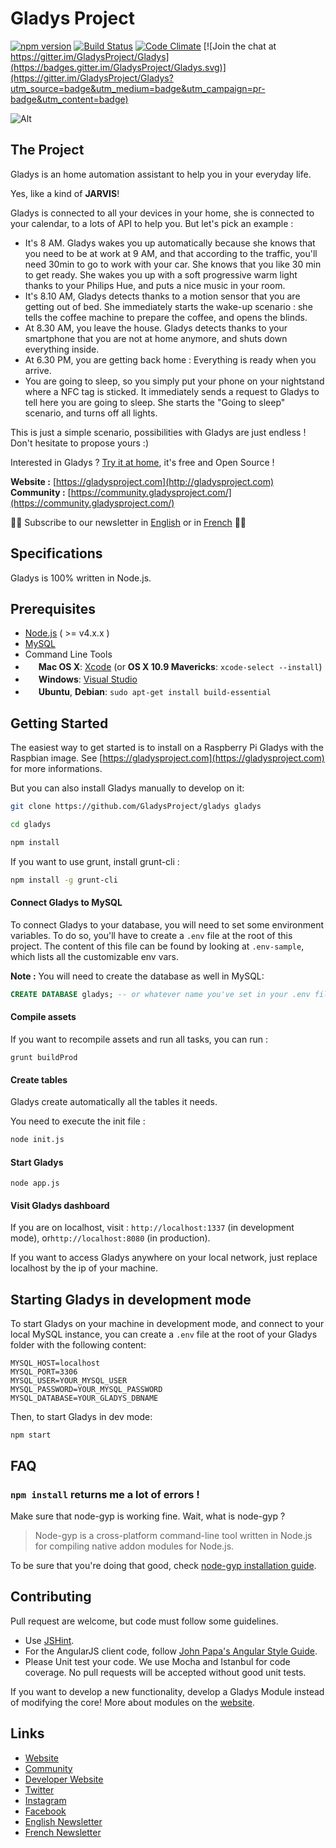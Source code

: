 Gladys Project
=======================

[![npm version](https://badge.fury.io/js/gladys.svg)](https://www.npmjs.com/package/gladys)
[![Build Status](https://travis-ci.org/GladysProject/Gladys.svg?branch=v3)](https://travis-ci.org/GladysProject/Gladys) [![Code Climate](https://codeclimate.com/github/GladysProject/Gladys/badges/gpa.svg)](https://codeclimate.com/github/GladysProject/Gladys)
[![Join the chat at https://gitter.im/GladysProject/Gladys](https://badges.gitter.im/GladysProject/Gladys.svg)](https://gitter.im/GladysProject/Gladys?utm_source=badge&utm_medium=badge&utm_campaign=pr-badge&utm_content=badge)

![Alt](http://gladysproject.com/assets/images/presentation/facebook_share_gladys.jpg)

The Project
-------------

Gladys is an home automation assistant to help you in your everyday life.

Yes, like a kind of **JARVIS**!

Gladys is connected to all your devices in your home, she is connected to your calendar, to a lots of API to help you. But let's pick an example :

- It's 8 AM. Gladys wakes you up automatically because she knows that you need to be at work at 9 AM, and that according to the traffic, you'll need 30min to go to work with your car. She knows that you like 30 min to get ready.
She wakes you up with a soft progressive warm light thanks to your Philips Hue, and puts a nice music in your room.
- It's 8.10 AM, Gladys detects thanks to a motion sensor that you are getting out of bed. She immediately starts the wake-up scenario : she tells the coffee machine to prepare the coffee, and opens the blinds.
- At 8.30 AM, you leave the house. Gladys detects thanks to your smartphone that you are not at home anymore, and shuts down everything inside.
- At 6.30 PM, you are getting back home : Everything is ready when you arrive.
- You are going to sleep, so you simply put your phone on your nightstand where a NFC tag is sticked. It immediately sends a request to Gladys to tell here you are going to sleep. She starts the "Going to sleep" scenario, and turns off all lights.

This is just a simple scenario, possibilities with Gladys are just endless ! Don't hesitate to propose yours :)

Interested in Gladys ? [Try it at home](http://gladysproject.com/en/installation), it's free and Open Source !

**Website :** [https://gladysproject.com](http://gladysproject.com) <br>
**Community :** [https://community.gladysproject.com/](https://community.gladysproject.com/)

🎉🎉 Subscribe to our newsletter in [English](http://eepurl.com/bvg-CT) or in [French](http://eepurl.com/bUaySX) 🎉🎉

Specifications
-------------

Gladys is 100% written in Node.js.

Prerequisites
-------------

- [Node.js](http://nodejs.org) ( >= v4.x.x )
- [MySQL](http://www.mysql.com/)
- Command Line Tools
 - <img src="http://deluge-torrent.org/images/apple-logo.gif" height="17">&nbsp;**Mac OS X**: [Xcode](https://itunes.apple.com/us/app/xcode/id497799835?mt=12) (or **OS X 10.9 Mavericks**: `xcode-select --install`)
 - <img src="http://dc942d419843af05523b-ff74ae13537a01be6cfec5927837dcfe.r14.cf1.rackcdn.com/wp-content/uploads/windows-8-50x50.jpg" height="17">&nbsp;**Windows**: [Visual Studio](http://www.visualstudio.com/downloads/download-visual-studio-vs#d-express-windows-8)
 - <img src="https://lh5.googleusercontent.com/-2YS1ceHWyys/AAAAAAAAAAI/AAAAAAAAAAc/0LCb_tsTvmU/s46-c-k/photo.jpg" height="17">&nbsp;**Ubuntu**, **Debian**: `sudo apt-get install build-essential`



 
Getting Started
---------------

The easiest way to get started is to install on a Raspberry Pi Gladys with the Raspbian image. See [https://gladysproject.com](https://gladysproject.com) for more informations.

But you can also install Gladys manually to develop on it:

```bash
git clone https://github.com/GladysProject/gladys gladys
```

```bash
cd gladys
```

```bash
npm install
```

If you want to use grunt, install grunt-cli :

```bash
npm install -g grunt-cli
```

#### Connect Gladys to MySQL

To connect Gladys to your database, you will need to set some environment variables.
To do so, you'll have to create a `.env` file at the root of this project. The content of this file can be found by looking at `.env-sample`, which lists all the customizable env vars.

**Note :** You will need to create the database as well in MySQL:

```sql
CREATE DATABASE gladys; -- or whatever name you've set in your .env file.`
```

#### Compile assets

If you want to recompile assets and run all tasks, you can run :

```
grunt buildProd
```

#### Create tables

Gladys create automatically all the tables it needs.

You need to execute the init file :

```bash
node init.js
```

#### Start Gladys 

```
node app.js
```

#### Visit Gladys dashboard

If you are on localhost, visit : `http://localhost:1337` (in development mode), or`http://localhost:8080` (in production).

If you want to access Gladys anywhere on your local network, just replace localhost by the ip of your machine.

## Starting Gladys in development mode

To start Gladys on your machine in development mode, and connect to your local MySQL instance, you can create a `.env` file at the root of your Gladys folder with the following content: 

```
MYSQL_HOST=localhost
MYSQL_PORT=3306
MYSQL_USER=YOUR_MYSQL_USER
MYSQL_PASSWORD=YOUR_MYSQL_PASSWORD
MYSQL_DATABASE=YOUR_GLADYS_DBNAME
```

Then, to start Gladys in dev mode:

```
npm start
```

FAQ
-------------

### `npm install` returns me a lot of errors !

Make sure that node-gyp is working fine. Wait, what is node-gyp ?
>Node-gyp is a cross-platform command-line tool written in Node.js for compiling native addon modules for Node.js.

To be sure that you're doing that good, check [node-gyp installation guide](https://github.com/TooTallNate/node-gyp#installation).


Contributing
-------------

Pull request are welcome, but code must follow some guidelines.

* Use [JSHint](https://github.com/jshint/jshint).
* For the AngularJS client code, follow [John Papa's Angular Style Guide](https://github.com/johnpapa/angular-styleguide).
* Please Unit test your code. We use Mocha and Istanbul for code coverage. No pull requests will be accepted without good unit tests.
 
If you want to develop a new functionality, develop a Gladys Module instead of modifying the core! More about modules on the [website](https://gladysproject.com).

Links
-------------

- [Website](https://gladysproject.com)
- [Community](https://community.gladysproject.com/)
- [Developer Website](https://developer.gladysproject.com)
- [Twitter](https://twitter.com/gladysproject)
- [Instagram](https://www.instagram.com/gladysproject/)
- [Facebook](https://www.facebook.com/gladysproject)
- [English Newsletter](http://eepurl.com/bvg-CT)
- [French Newsletter](http://eepurl.com/bUaySX)
